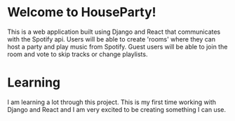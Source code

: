 # Welcome to HouseParty!

This is a web application built using Django and React that communicates with the Spotify api. Users will be able to create 'rooms' where they can host a party and play music from Spotify. Guest users will be able to join the room and vote to skip tracks or change playlists.

# Learning

I am learning a lot through this project. This is my first time working with Django and React and I am very excited to be creating something I can use. 